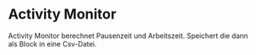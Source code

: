 # Activity Monitor

Activity Monitor berechnet Pausenzeit und Arbeitszeit. Speichert die dann als Block in eine Csv-Datei.

#



